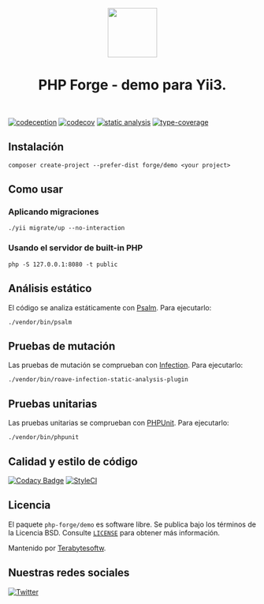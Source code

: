 <p align="center">
    <a href="https://github.com/php-forge/demo" target="_blank">
        <img src="https://avatars.githubusercontent.com/u/103309199?s=400&u=ca3561c692f53ed7eb290d3bb226a2828741606f&v=4" height="100px">
    </a>
    <h1 align="center">PHP Forge - demo para Yii3.</h1>
    <br>
</p>

[![codeception](https://github.com/php-forge/demo/actions/workflows/codeception.yml/badge.svg)](https://github.com/php-forge/demo/actions/workflows/codeception.yml)
[![codecov](https://codecov.io/gh/php-forge/demo/branch/main/graph/badge.svg?token=KB6T5KMGED)](https://codecov.io/gh/php-forge/demo)
[![static analysis](https://github.com/php-forge/demo/workflows/static%20analysis/badge.svg)](https://github.com/php-forge/demo/actions?query=workflow%3A%22static+analysis%22)
[![type-coverage](https://shepherd.dev/github/php-forge/demo/coverage.svg)](https://shepherd.dev/github/php-forge/demo)

## Instalación

```shell
composer create-project --prefer-dist forge/demo <your project>
```
## Como usar

### Aplicando migraciones

```shell
./yii migrate/up --no-interaction
```

### Usando el servidor de built-in PHP 

```shell
php -S 127.0.0.1:8080 -t public
```

## Análisis estático

El código se analiza estáticamente con [Psalm](https://psalm.dev/docs). Para ejecutarlo:

```shell
./vendor/bin/psalm
```

## Pruebas de mutación

Las pruebas de mutación se comprueban con [Infection](https://infection.github.io/). Para ejecutarlo:

```shell
./vendor/bin/roave-infection-static-analysis-plugin
```

## Pruebas unitarias

Las pruebas unitarias se comprueban con [PHPUnit](https://phpunit.de/). Para ejecutarlo:

```shell
./vendor/bin/phpunit
```

## Calidad y estilo de código

[![Codacy Badge](https://app.codacy.com/project/badge/Grade/c4bdab17970b4426ac28b0bbb4d5e698)](https://www.codacy.com/gh/php-forge/demo/dashboard?utm_source=github.com&amp;utm_medium=referral&amp;utm_content=php-forge/demo&amp;utm_campaign=Badge_Grade)
[![StyleCI](https://github.styleci.io/repos/518743233/shield?branch=main)](https://github.styleci.io/repos/518743233?branch=main)

## Licencia

El paquete `php-forge/demo` es software libre. Se publica bajo los términos de la Licencia BSD.
Consulte [`LICENSE`](./LICENSE.md) para obtener más información.

Mantenido por [Terabytesoftw](https://github.com/terabytesoftw).

## Nuestras redes sociales

[![Twitter](https://img.shields.io/badge/twitter-follow-1DA1F2?logo=twitter&logoColor=1DA1F2&labelColor=555555?style=flat)](https://twitter.com/PhpForge)
